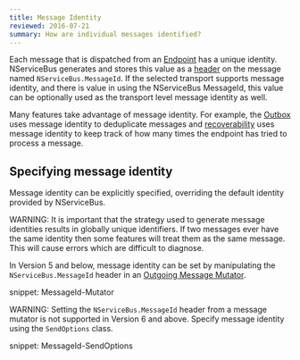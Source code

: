 ```yaml
---
title: Message Identity
reviewed: 2016-07-21
summary: How are individual messages identified?
---
```



Each message that is dispatched from an [Endpoint](/nservicebus/endpoints/) has a unique identity. NServiceBus generates and stores this value as a [header](/nservicebus/messaging/headers.md) on the message named `NServiceBus.MessageId`. If the selected transport supports message identity, and there is value in using the NServiceBus MessageId, this value can be optionally used as the transport level message identity as well.

Many features take advantage of message identity. For example, the [Outbox](/nservicebus/outbox) uses message identity to deduplicate messages and [recoverability](/nservicebus/recoverability/) uses message identity to keep track of how many times the endpoint has tried to process a message.


## Specifying message identity

Message identity can be explicitly specified, overriding the default identity provided by NServiceBus.

WARNING: It is important that the strategy used to generate message identities results in globally unique identifiers. If two messages ever have the same identity then some features will treat them as the same message. This will cause errors which are difficult to diagnose.

In Version 5 and below, message identity can be set by manipulating the `NServiceBus.MessageId` header in an [Outgoing Message Mutator](/nservicebus/pipeline/message-mutators.md).

snippet: MessageId-Mutator

WARNING: Setting the `NServiceBus.MessageId` header from a message mutator is not supported in Version 6 and above. Specify message identity using the `SendOptions` class.

snippet: MessageId-SendOptions